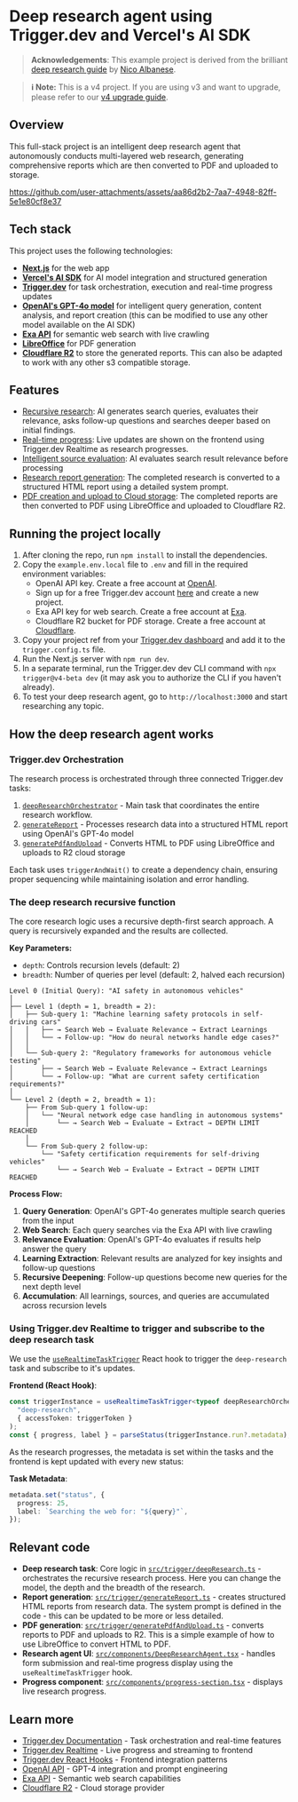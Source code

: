 # Deep research agent using Trigger.dev and Vercel's AI SDK

> **Acknowledgements**: This example project is derived from the brilliant [deep research guide](https://aie-feb-25.vercel.app/docs/deep-research) by [Nico Albanese](https://x.com/nicoalbanese10).

> **ℹ️ Note:** This is a v4 project. If you are using v3 and want to upgrade, please refer to our [v4 upgrade guide](https://trigger.dev/docs/v4-upgrade-guide).

## Overview

This full-stack project is an intelligent deep research agent that autonomously conducts multi-layered web research, generating comprehensive reports which are then converted to PDF and uploaded to storage.

https://github.com/user-attachments/assets/aa86d2b2-7aa7-4948-82ff-5e1e80cf8e37

## Tech stack

This project uses the following technologies:

- **[Next.js](https://nextjs.org/)** for the web app
- **[Vercel's AI SDK](https://sdk.vercel.ai/)** for AI model integration and structured generation
- **[Trigger.dev](https://trigger.dev)** for task orchestration, execution and real-time progress updates
- **[OpenAI's GPT-4o model](https://openai.com/gpt-4)** for intelligent query generation, content analysis, and report creation (this can be modified to use any other model available on the AI SDK)
- **[Exa API](https://exa.ai/)** for semantic web search with live crawling
- **[LibreOffice](https://www.libreoffice.org/)** for PDF generation
- **[Cloudflare R2](https://developers.cloudflare.com/r2/)** to store the generated reports. This can also be adapted to work with any other s3 compatible storage.

## Features

- [Recursive research](/src/trigger/deepResearch.ts): AI generates search queries, evaluates their relevance, asks follow-up questions and searches deeper based on initial findings.
- [Real-time progress](/src/components/DeepResearchAgent.tsx): Live updates are shown on the frontend using Trigger.dev Realtime as research progresses.
- [Intelligent source evaluation](/src/trigger/deepResearch.ts): AI evaluates search result relevance before processing
- [Research report generation](/src/trigger/generateReport.ts): The completed research is converted to a structured HTML report using a detailed system prompt.
- [PDF creation and upload to Cloud storage](/src/trigger/generatePdfAndUpload.ts): The completed reports are then converted to PDF using LibreOffice and uploaded to Cloudflare R2.

## Running the project locally

1. After cloning the repo, run `npm install` to install the dependencies.
2. Copy the `example.env.local` file to `.env` and fill in the required environment variables:
   - OpenAI API key. Create a free account at [OpenAI](https://platform.openai.com/signup).
   - Sign up for a free Trigger.dev account [here](https://cloud.trigger.dev/login) and create a new project.
   - Exa API key for web search. Create a free account at [Exa](https://exa.ai/).
   - Cloudflare R2 bucket for PDF storage. Create a free account at [Cloudflare](https://developers.cloudflare.com/r2/).
3. Copy your project ref from your [Trigger.dev dashboard](https://cloud.trigger.dev/) and add it to the `trigger.config.ts` file.
4. Run the Next.js server with `npm run dev`.
5. In a separate terminal, run the Trigger.dev dev CLI command with `npx trigger@v4-beta dev` (it may ask you to authorize the CLI if you haven't already).
6. To test your deep research agent, go to `http://localhost:3000` and start researching any topic.

## How the deep research agent works

### Trigger.dev Orchestration

The research process is orchestrated through three connected Trigger.dev tasks:

1. [`deepResearchOrchestrator`](/src/trigger/deepResearch.ts) - Main task that coordinates the entire research workflow.
2. [`generateReport`](/src/trigger/generateReport.ts) - Processes research data into a structured HTML report using OpenAI's GPT-4o model
3. [`generatePdfAndUpload`](/src/trigger/generatePdfAndUpload.ts) - Converts HTML to PDF using LibreOffice and uploads to R2 cloud storage

Each task uses `triggerAndWait()` to create a dependency chain, ensuring proper sequencing while maintaining isolation and error handling.

### The deep research recursive function

The core research logic uses a recursive depth-first search approach. A query is recursively expanded and the results are collected.

**Key Parameters:**

- `depth`: Controls recursion levels (default: 2)
- `breadth`: Number of queries per level (default: 2, halved each recursion)

```
Level 0 (Initial Query): "AI safety in autonomous vehicles"
│
├── Level 1 (depth = 1, breadth = 2):
│   ├── Sub-query 1: "Machine learning safety protocols in self-driving cars"
│   │   ├── → Search Web → Evaluate Relevance → Extract Learnings
│   │   └── → Follow-up: "How do neural networks handle edge cases?"
│   │
│   └── Sub-query 2: "Regulatory frameworks for autonomous vehicle testing"
│       ├── → Search Web → Evaluate Relevance → Extract Learnings
│       └── → Follow-up: "What are current safety certification requirements?"
│
└── Level 2 (depth = 2, breadth = 1):
    ├── From Sub-query 1 follow-up:
    │   └── "Neural network edge case handling in autonomous systems"
    │       └── → Search Web → Evaluate → Extract → DEPTH LIMIT REACHED
    │
    └── From Sub-query 2 follow-up:
        └── "Safety certification requirements for self-driving vehicles"
            └── → Search Web → Evaluate → Extract → DEPTH LIMIT REACHED
```

**Process Flow:**

1. **Query Generation**: OpenAI's GPT-4o generates multiple search queries from the input
2. **Web Search**: Each query searches via the Exa API with live crawling
3. **Relevance Evaluation**: OpenAI's GPT-4o evaluates if results help answer the query
4. **Learning Extraction**: Relevant results are analyzed for key insights and follow-up questions
5. **Recursive Deepening**: Follow-up questions become new queries for the next depth level
6. **Accumulation**: All learnings, sources, and queries are accumulated across recursion levels

### Using Trigger.dev Realtime to trigger and subscribe to the deep research task

We use the [`useRealtimeTaskTrigger`](https://trigger.dev/docs/frontend/react-hooks/triggering#userealtimetasktrigger) React hook to trigger the `deep-research` task and subscribe to it's updates.

**Frontend (React Hook)**:

```typescript
const triggerInstance = useRealtimeTaskTrigger<typeof deepResearchOrchestrator>(
  "deep-research",
  { accessToken: triggerToken }
);
const { progress, label } = parseStatus(triggerInstance.run?.metadata);
```

As the research progresses, the metadata is set within the tasks and the frontend is kept updated with every new status:

**Task Metadata**:

```typescript
metadata.set("status", {
  progress: 25,
  label: `Searching the web for: "${query}"`,
});
```

## Relevant code

- **Deep research task**: Core logic in [`src/trigger/deepResearch.ts`](src/trigger/deepResearch.ts) - orchestrates the recursive research process. Here you can change the model, the depth and the breadth of the research.
- **Report generation**: [`src/trigger/generateReport.ts`](src/trigger/generateReport.ts) - creates structured HTML reports from research data. The system prompt is defined in the code - this can be updated to be more or less detailed.
- **PDF generation**: [`src/trigger/generatePdfAndUpload.ts`](src/trigger/generatePdfAndUpload.ts) - converts reports to PDF and uploads to R2. This is a simple example of how to use LibreOffice to convert HTML to PDF.
- **Research agent UI**: [`src/components/DeepResearchAgent.tsx`](src/components/DeepResearchAgent.tsx) - handles form submission and real-time progress display using the `useRealtimeTaskTrigger` hook.
- **Progress component**: [`src/components/progress-section.tsx`](src/components/progress-section.tsx) - displays live research progress.

## Learn more

- [Trigger.dev Documentation](https://trigger.dev/docs) - Task orchestration and real-time features
- [Trigger.dev Realtime](https://trigger.dev/docs/realtime) - Live progress and streaming to frontend
- [Trigger.dev React Hooks](https://trigger.dev/docs/frontend/react-hooks) - Frontend integration patterns
- [OpenAI API](https://platform.openai.com/docs/api-reference) - GPT-4 integration and prompt engineering
- [Exa API](https://docs.exa.ai/) - Semantic web search capabilities
- [Cloudflare R2](https://developers.cloudflare.com/r2/) - Cloud storage provider
